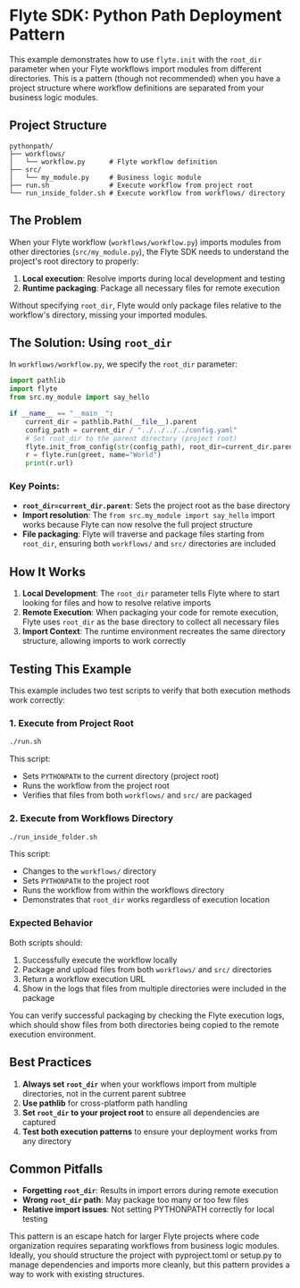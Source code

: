 # Flyte SDK: Python Path Deployment Pattern

This example demonstrates how to use `flyte.init` with the `root_dir` parameter when your Flyte workflows import modules
from different directories. This is a pattern (though not recommended) when you have a project structure where workflow
definitions are separated from your business logic modules.

## Project Structure

```
pythonpath/
├── workflows/
│   └── workflow.py      # Flyte workflow definition
├── src/
│   └── my_module.py     # Business logic module
├── run.sh               # Execute workflow from project root
└── run_inside_folder.sh # Execute workflow from workflows/ directory
```

## The Problem

When your Flyte workflow (`workflows/workflow.py`) imports modules from other directories (`src/my_module.py`), the
Flyte SDK needs to understand the project's root directory to properly:

1. **Local execution**: Resolve imports during local development and testing
2. **Runtime packaging**: Package all necessary files for remote execution

Without specifying `root_dir`, Flyte would only package files relative to the workflow's directory, missing your
imported modules.

## The Solution: Using `root_dir`

In `workflows/workflow.py`, we specify the `root_dir` parameter:

```python
import pathlib
import flyte
from src.my_module import say_hello

if __name__ == "__main__":
    current_dir = pathlib.Path(__file__).parent
    config_path = current_dir / "../../../../config.yaml"
    # Set root_dir to the parent directory (project root)
    flyte.init_from_config(str(config_path), root_dir=current_dir.parent)
    r = flyte.run(greet, name="World")
    print(r.url)
```

### Key Points:

- **`root_dir=current_dir.parent`**: Sets the project root as the base directory
- **Import resolution**: The `from src.my_module import say_hello` import works because Flyte can now resolve the full
  project structure
- **File packaging**: Flyte will traverse and package files starting from `root_dir`, ensuring both `workflows/` and
  `src/` directories are included

## How It Works

1. **Local Development**: The `root_dir` parameter tells Flyte where to start looking for files and how to resolve
   relative imports
2. **Remote Execution**: When packaging your code for remote execution, Flyte uses `root_dir` as the base directory to
   collect all necessary files
3. **Import Context**: The runtime environment recreates the same directory structure, allowing imports to work
   correctly

## Testing This Example

This example includes two test scripts to verify that both execution methods work correctly:

### 1. Execute from Project Root

```bash
./run.sh
```

This script:

- Sets `PYTHONPATH` to the current directory (project root)
- Runs the workflow from the project root
- Verifies that files from both `workflows/` and `src/` are packaged

### 2. Execute from Workflows Directory

```bash
./run_inside_folder.sh
```

This script:

- Changes to the `workflows/` directory
- Sets `PYTHONPATH` to the project root
- Runs the workflow from within the workflows directory
- Demonstrates that `root_dir` works regardless of execution location

### Expected Behavior

Both scripts should:

1. Successfully execute the workflow locally
2. Package and upload files from both `workflows/` and `src/` directories
3. Return a workflow execution URL
4. Show in the logs that files from multiple directories were included in the package

You can verify successful packaging by checking the Flyte execution logs, which should show files from both directories
being copied to the remote execution environment.

## Best Practices

1. **Always set `root_dir`** when your workflows import from multiple directories, not in the current parent subtree
2. **Use pathlib** for cross-platform path handling
3. **Set `root_dir` to your project root** to ensure all dependencies are captured
4. **Test both execution patterns** to ensure your deployment works from any directory

## Common Pitfalls

- **Forgetting `root_dir`**: Results in import errors during remote execution
- **Wrong `root_dir` path**: May package too many or too few files
- **Relative import issues**: Not setting PYTHONPATH correctly for local testing

This pattern is an escape hatch for larger Flyte projects where code organization requires separating workflows from
business logic modules. Ideally, you should structure the project with pyproject.toml or setup.py to manage dependencies
and imports more cleanly, but this pattern provides a way to work with existing structures.